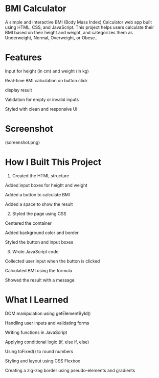# BMI Calculator

A simple and interactive BMI (Body Mass Index) Calculator web app built using HTML, CSS, and JavaScript. This project helps users calculate their BMI based on their height and weight, and categorizes them as Underweight, Normal, Overweight, or Obese..

# Features

Input for height (in cm) and weight (in kg)

Real-time BMI calculation on button click

display result

Validation for empty or invalid inputs

Styled with clean and responsive UI


# Screenshot

(screenshot.png)


# How I Built This Project

1. Created the HTML structure

Added input boxes for height and weight

Added a button to calculate BMI

Added a space to show the result


2. Styled the page using CSS

Centered the container

Added background color and border

Styled the button and input boxes


3. Wrote JavaScript code

Collected user input when the button is clicked

Calculated BMI using the formula

Showed the result with a message 


# What I Learned

DOM manipulation using getElementById()

Handling user inputs and validating forms

Writing functions in JavaScript

Applying conditional logic (if, else if, else)

Using toFixed() to round numbers

Styling and layout using CSS Flexbox

Creating a zig-zag border using pseudo-elements and gradients





